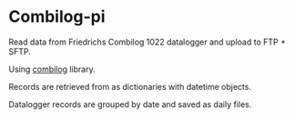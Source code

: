 # Combilog-pi

Read data from Friedrichs Combilog 1022 datalogger and upload to FTP + SFTP.

Using [combilog](https://github.com/theendlessriver13/combilog) library. 

Records are retrieved from as dictionaries with datetime objects.

Datalogger records are grouped by date and saved as daily files.